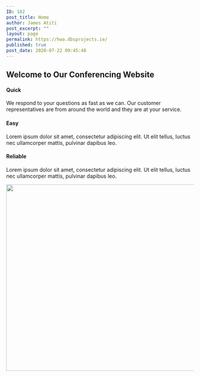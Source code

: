```yaml
---
ID: 182
post_title: Home
author: James Atiti
post_excerpt: ""
layout: page
permalink: https://hwa.dbsprojects.ie/
published: true
post_date: 2020-07-22 09:45:48
---
```

<h2>Welcome to Our Conferencing Website </h2>		
			<h4>Quick</h4>		
		<p>We respond to your questions as fast as we can. Our customer representatives are from around the world and they are at your service.</p>		
			<h4>Easy</h4>		
		<p>Lorem ipsum dolor sit amet, consectetur adipiscing elit. Ut elit tellus, luctus nec ullamcorper mattis, pulvinar dapibus leo.</p>		
			<h4>Reliable</h4>		
		<p>Lorem ipsum dolor sit amet, consectetur adipiscing elit. Ut elit tellus, luctus nec ullamcorper mattis, pulvinar dapibus leo.</p>		
										<img width="1600" height="500" src="https://hwa.dbsprojects.ie/wp-content/uploads/2020/07/54ke5idj.jpg" alt="" />